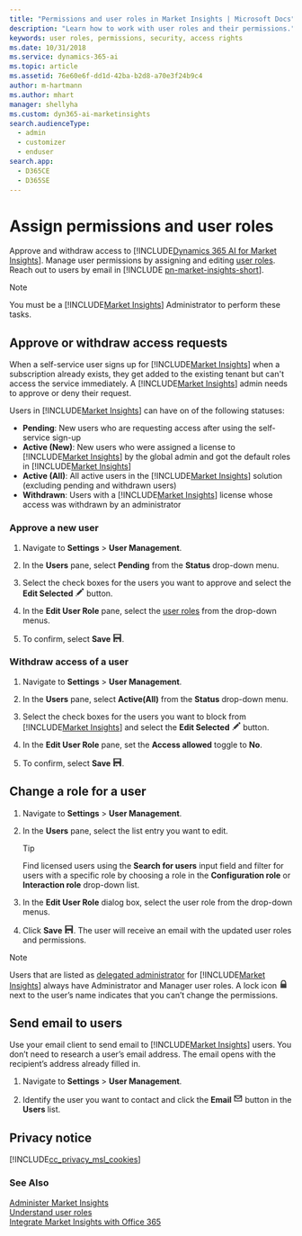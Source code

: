 ```yaml
---
title: "Permissions and user roles in Market Insights | Microsoft Docs"
description: "Learn how to work with user roles and their permissions."
keywords: user roles, permissions, security, access rights
ms.date: 10/31/2018
ms.service: dynamics-365-ai
ms.topic: article
ms.assetid: 76e60e6f-dd1d-42ba-b2d8-a70e3f24b9c4
author: m-hartmann
ms.author: mhart
manager: shellyha
ms.custom: dyn365-ai-marketinsights
search.audienceType: 
  - admin
  - customizer
  - enduser
search.app: 
  - D365CE
  - D365SE
---
```

# Assign permissions and user roles

Approve and withdraw access to [!INCLUDE[Dynamics 365 AI for Market Insights](../includes/pn-market-insights-long.md)]. Manage user permissions by assigning and editing [user roles](user-roles.md). Reach out to users by email in [!INCLUDE [pn-market-insights-short](../includes/pn-market-insights-short.md)].  
  
> [!NOTE]
>  You must be a [!INCLUDE[Market Insights](../includes/pn-market-insights-short.md)] Administrator to perform these tasks.  
  
## Approve or withdraw access requests  
When a self-service user signs up for [!INCLUDE[Market Insights](../includes/pn-market-insights-short.md)] when a subscription already exists, they get added to the existing tenant but can't access the service immediately. A [!INCLUDE[Market Insights](../includes/pn-market-insights-short.md)] admin needs to approve or deny their request.

Users in [!INCLUDE[Market Insights](../includes/pn-market-insights-short.md)] can have on of the following statuses: 
- **Pending**: New users who are requesting access after using the self-service sign-up
- **Active (New)**: New users who were assigned a license to [!INCLUDE[Market Insights](../includes/pn-market-insights-short.md)] by the global admin and got the default roles in [!INCLUDE[Market Insights](../includes/pn-market-insights-short.md)]
- **Active (All)**: All active users in the [!INCLUDE[Market Insights](../includes/pn-market-insights-short.md)] solution (excluding pending and withdrawn users)
- **Withdrawn**: Users with a [!INCLUDE[Market Insights](../includes/pn-market-insights-short.md)] license whose access was withdrawn by an administrator


### Approve a new user
  
1.  Navigate to **Settings** > **User Management**.  
  
2.  In the **Users** pane, select **Pending** from the **Status** drop-down menu.  
  
3.  Select the check boxes for the users you want to approve and select the **Edit Selected** ![edit button](media/edit-icon.png "Edit button") button.  
  
4.  In the **Edit User Role** pane, select the [user roles](user-roles.md) from the drop-down menus.  
  
5.  To confirm, select **Save** ![save button](media/save-icon.png "Save button").  

### Withdraw access of a user

1.  Navigate to **Settings** > **User Management**.  
  
2.  In the **Users** pane, select **Active(All)** from the **Status** drop-down menu.  
  
3.  Select the check boxes for the users you want to block from [!INCLUDE[Market Insights](../includes/pn-market-insights-short.md)] and select the **Edit Selected** ![edit button](media/edit-icon.png "Edit button") button.  
  
4.  In the **Edit User Role** pane, set the **Access allowed** toggle to **No**.  
  
5.  To confirm, select **Save** ![save button](media/save-icon.png "Save button").  

  
## Change a role for a user  
  
1.  Navigate to **Settings** > **User Management**.  
  
2.  In the **Users** pane, select the list entry you want to edit.
    > [!TIP]
    >  Find licensed users using the **Search for users** input field and filter for users with a specific role by choosing a role in the **Configuration role** or **Interaction role** drop-down list.   
  
3.  In the **Edit User Role** dialog box, select the user role from the drop-down menus.  
  
4.  Click **Save** ![save button](media/save-icon.png "Save button"). The user will receive an email with the updated user roles and permissions.    
  
> [!NOTE]
> Users that are listed as [delegated administrator](delegated-admin.md) for [!INCLUDE[Market Insights](../includes/pn-market-insights-short.md)] always have Administrator and Manager user roles. A lock icon ![lock button](media/lock-icon.png "Lock button") next to the user’s name indicates that you can’t change the permissions.  
  
## Send email to users
  
Use your email client to send email to [!INCLUDE[Market Insights](../includes/pn-market-insights-short.md)] users. You don’t need to research a user’s email address. The email opens with the recipient’s address already filled in.  
  
1.  Navigate to **Settings** > **User Management**.  
  
2.  Identify the user you want to contact and click the **Email** ![send message button in market insights](media/enevelope-icon.png "Send message button in Market Insights") button in the **Users** list.  
  
## Privacy notice  
[!INCLUDE[cc_privacy_msl_cookies](../includes/cc-privacy-market-insights-cookies.md)]  
  
### See Also  
[Administer Market Insights](settings-administration.md)   
[Understand user roles](user-roles.md)   
[Integrate Market Insights with Office 365](manage-licenses.md)
 
